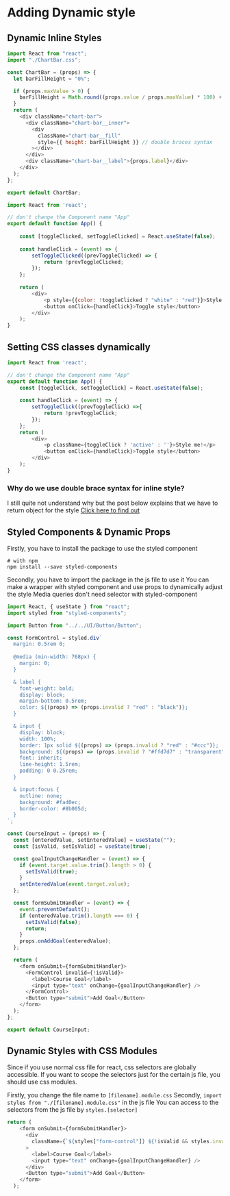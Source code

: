 # Adding Dynamic style

## Dynamic Inline Styles
```js
import React from "react";
import "./ChartBar.css";

const ChartBar = (props) => {
  let barFillHeight = "0%";

  if (props.maxValue > 0) {
    barFillHeight = Math.round((props.value / props.maxValue) * 100) + "%";
  }
  return (
    <div className="chart-bar">
      <div className="chart-bar__inner">
        <div
          className="chart-bar__fill"
          style={{ height: barFillHeight }} // double braces syntax
        ></div>
      </div>
      <div className="chart-bar__label">{props.label}</div>
    </div>
  );
};

export default ChartBar;
```
```js
import React from 'react';

// don't change the Component name "App"
export default function App() {
    
    const [toggleClicked, setToggleClicked] = React.useState(false);
    
    const handleClick = (event) => {
        setToggleClicked((prevToggleClicked) => {
            return !prevToggleClicked;
        });
    };
    
    return (
        <div>
            <p style={{color: !toggleClicked ? "white" : "red"}}>Style me!</p>
            <button onClick={handleClick}>Toggle style</button>
        </div>
    );
}
```
## Setting CSS classes dynamically 
```js
import React from 'react';

// don't change the Component name "App"
export default function App() {
    const [toggleClick, setToggleClick] = React.useState(false);
    
    const handleClick = (event) => {
        setToggleClick((prevToggleClick) =>{
            return !prevToggleClick;
        });
    };
    return (
        <div>
            <p className={toggleClick ? 'active' : ''}>Style me!</p>
            <button onClick={handleClick}>Toggle style</button>
        </div>
    );
}

```
### Why do we use double brace syntax for inline style?
I still quite not understand why but the post below explains that we have to return object for the style
[Click here to find out](https://stackoverflow.com/questions/47950833/react-why-is-double-brace-syntax-style-required-for-inline-styles#:~:text=It's%20just%20an%20object%20literal,re%20defining%20multiple%20style%20properties.)

## Styled Components & Dynamic Props
Firstly, you have to install the package to use the styled component
```console
# with npm
npm install --save styled-components
```
Secondly, you have to import the package in the js file to use it
You can make a wrapper with styled component and use props to dynamically adjust the style
Media queries don't need selector with styled-component
```js
import React, { useState } from "react";
import styled from "styled-components"; 

import Button from "../../UI/Button/Button";

const FormControl = styled.div`
  margin: 0.5rem 0;
  
  @media (min-width: 768px) {
    margin: 0;
  }

  & label {
    font-weight: bold;
    display: block;
    margin-bottom: 0.5rem;
    color: ${(props) => (props.invalid ? "red" : "black")};
  }

  & input {
    display: block;
    width: 100%;
    border: 1px solid ${(props) => (props.invalid ? "red" : "#ccc")};
    background: ${(props) => (props.invalid ? "#ffd7d7" : "transparent")};
    font: inherit;
    line-height: 1.5rem;
    padding: 0 0.25rem;
  }

  & input:focus {
    outline: none;
    background: #fad0ec;
    border-color: #8b005d;
  }
`;

const CourseInput = (props) => {
  const [enteredValue, setEnteredValue] = useState("");
  const [isValid, setIsValid] = useState(true);

  const goalInputChangeHandler = (event) => {
    if (event.target.value.trim().length > 0) {
      setIsValid(true);
    }
    setEnteredValue(event.target.value);
  };

  const formSubmitHandler = (event) => {
    event.preventDefault();
    if (enteredValue.trim().length === 0) {
      setIsValid(false);
      return;
    }
    props.onAddGoal(enteredValue);
  };

  return (
    <form onSubmit={formSubmitHandler}>
      <FormControl invalid={!isValid}>
        <label>Course Goal</label>
        <input type="text" onChange={goalInputChangeHandler} />
      </FormControl>
      <Button type="submit">Add Goal</Button>
    </form>
  );
};

export default CourseInput;

```

## Dynamic Styles with CSS Modules
Since if you use normal css file for react, css selectors are globally accessible. If you want to scope the selectors just for the certain js file, you should use css modules. 

Firstly, you change the file name to `[filename].module.css`
Secondly, `import styles from "./[filename].module.css"` in the js file
You can access to the selectors from the js file by `styles.[selector]`

```js
return (
    <form onSubmit={formSubmitHandler}>
      <div
        className={`${styles["form-control"]} ${!isValid && styles.invalid}`} // if there is hyphen in the selectors name just use bracket instead of period
      >
        <label>Course Goal</label>
        <input type="text" onChange={goalInputChangeHandler} />
      </div>
      <Button type="submit">Add Goal</Button>
    </form>
  );
```


